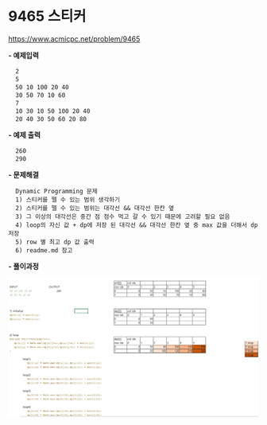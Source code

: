 # 9465 스티커
  https://www.acmicpc.net/problem/9465
  
  **- 예제입력**
  
      2
      5
      50 10 100 20 40
      30 50 70 10 60
      7
      10 30 10 50 100 20 40
      20 40 30 50 60 20 80
  
  **- 예제 출력**
  
      260
      290
      
  **- 문제해결**
  
      Dynamic Programming 문제
      1) 스티커를 뗄 수 있는 범위 생각하기
      2) 스티커를 뗄 수 있는 범위는 대각선 && 대각선 한칸 옆
      3) 그 이상의 대각선은 중간 점 점수 먹고 갈 수 있기 때문에 고려할 필요 없음
      4) loop의 자신 값 + dp에 저장 된 대각선 && 대각선 한칸 옆 중 max 값을 더해서 dp 저장
      5) row 별 최고 dp 값 출력
      6) readme.md 참고
      
  **- 풀이과정**
  
  ![9345](./../../image/9345.PNG)